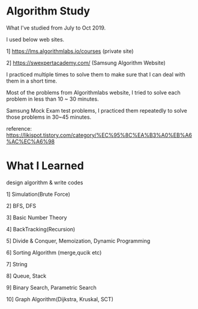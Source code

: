 # Algorithm Study

What I've studied from July to Oct 2019.

I used below web sites.

1] https://lms.algorithmlabs.io/courses (private site)

2] https://swexpertacademy.com/ (Samsung Algorithm Website) 

I practiced multiple times to solve them to make sure that I can deal with them in a short time.

Most of the problems from Algorithmlabs website, I tried to solve each problem in less than 10 ~ 30 minutes.

Samsung Mock Exam test problems, I practiced them repeatedly to solve those problems in 30~45 minutes.

reference: https://likispot.tistory.com/category/%EC%95%8C%EA%B3%A0%EB%A6%AC%EC%A6%98

# What I Learned

design algorithm & write codes

1] Simulation(Brute Force)

2] BFS, DFS

3] Basic Number Theory

4] BackTracking(Recursion)

5] Divide & Conquer, Memoization, Dynamic Programming

6] Sorting Algorithm (merge,qucik etc)

7] String

8] Queue, Stack

9] Binary Search, Parametric Search

10] Graph Algorithm(Dijkstra, Kruskal, SCT)
